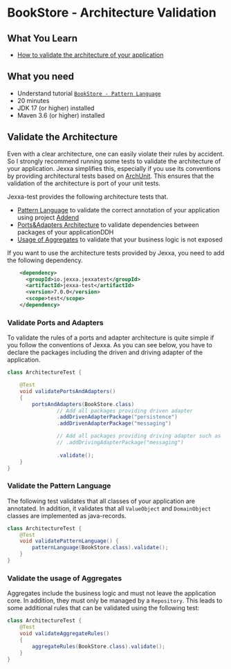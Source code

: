 # BookStore - Architecture Validation

## What You Learn
   
*   [How to validate the architecture of your application](#Validate-the-Architecture)

## What you need

*   Understand tutorial [`BookStore - Pattern Language`](README-PatternLanguage.md)
*   20 minutes
*   JDK 17 (or higher) installed
*   Maven 3.6 (or higher) installed

## Validate the Architecture


Even with a clear architecture, one can easily violate their rules by accident. So I 
strongly recommend running some tests to validate the architecture of your application. 
Jexxa simplifies this, especially if you use its conventions by providing architectural 
tests based on [ArchUnit](https://www.archunit.org). This ensures that the validation of the
architecture is port of your unit tests. 

Jexxa-test provides the following architecture tests that. 
*   [Pattern Language](src/test/java/io/jexxa/tutorials/bookstore/architecture/ArchitectureTest.java) to validate the correct annotation of your application using project [Addend](http://addend.jexxa.io/)
*   [Ports&Adapters Architecture](src/test/java/io/jexxa/tutorials/bookstore/architecture/ArchitectureTest.java) to validate dependencies between packages of your applicationDDH
*   [Usage of Aggregates](src/test/java/io/jexxa/tutorials/bookstore/architecture/ArchitectureTest.java) to validate that your business logic is not exposed

If you want to use the architecture tests provided by Jexxa, you need to add the following dependency.

```xml
    <dependency>
      <groupId>io.jexxa.jexxatest</groupId>
      <artifactId>jexxa-test</artifactId>
      <version>7.0.0</version>
      <scope>test</scope>
    </dependency>
```



### Validate Ports and Adapters

To validate the rules of a ports and adapter architecture is quite simple if you follow the conventions of Jexxa. As 
you can see below, you have to declare the packages including the driven and driving adapter of the application.  

```java
class ArchitectureTest {

    @Test
    void validatePortsAndAdapters()
    {
        portsAndAdapters(BookStore.class)
                // Add all packages providing driven adapter  
                .addDrivenAdapterPackage("persistence")  
                .addDrivenAdapterPackage("messaging")

                // Add all packages providing driving adapter such as  
                // .addDrivingAdapterPackage("messaging")
                
                .validate();
    }
}
```

### Validate the Pattern Language
The following test validates that all classes of your application are annotated. In addition, it validates that all 
`ValueObject` and `DomainObject` classes are implemented as java-records. 

```java
class ArchitectureTest {
    @Test
    void validatePatternLanguage() {
        patternLanguage(BookStore.class).validate();
    }
}
```

### Validate the usage of Aggregates
Aggregates include the business logic and must not leave the application core. In addition, they must only be managed 
by a `Repository`. This leads to some additional rules that can be validated using the following test: 

```java
class ArchitectureTest {
    @Test
    void validateAggregateRules()
    {
        aggregateRules(BookStore.class).validate();
    }
}
```

